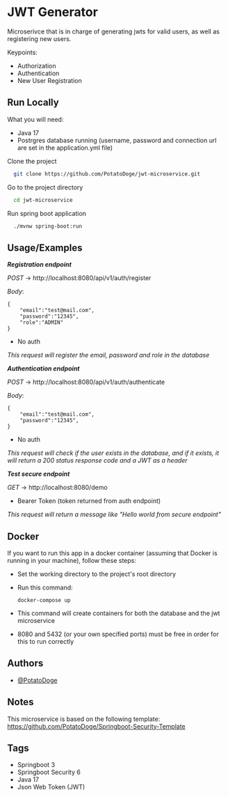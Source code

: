 
# JWT Generator

Microserivce that is in charge of generating jwts for valid users, as well as registering new users.

Keypoints:
- Authorization
- Authentication
- New User Registration


## Run Locally

What you will need:
- Java 17
- Postrgres database running (username, password and connection url are set in the application.yml file)

Clone the project

```bash
  git clone https://github.com/PotatoDoge/jwt-microservice.git
```

Go to the project directory

```bash
  cd jwt-microservice
```

Run spring boot application

```bash
  ./mvnw spring-boot:run
```



## Usage/Examples

*__Registration endpoint__*

*POST* → http://localhost:8080/api/v1/auth/register

*Body*:

    {
        "email":"test@mail.com",
        "password":"12345",
        "role":"ADMIN"
    }

- No auth

*This request will register the email, password and role in the database*

*__Authentication endpoint__*

*POST* → http://localhost:8080/api/v1/auth/authenticate

*Body*:

    {
        "email":"test@mail.com",
        "password":"12345",
    }
- No auth

*This request will check if the user exists in the database, and if it exists, it will return a 200 status response code and a JWT as a header*

*__Test secure endpoint__*

*GET* → http://localhost:8080/demo

- Bearer Token (token returned from auth endpoint)

*This request will return a message like "Hello world from secure endpoint"*


## Docker

If you want to run this app in a docker container (assuming that Docker is running in your machine), follow these steps:

- Set the working directory to the project's root directory
- Run this command:

      docker-compose up 

- This command will create containers for both the database and the jwt microservice
- 8080 and 5432 (or your own specified ports) must be free in order for this to run correctly
## Authors

- [@PotatoDoge](https://github.com/PotatoDoge)


## Notes
This microservice is based on the following template: https://github.com/PotatoDoge/Springboot-Security-Template

## Tags
- Springboot 3
- Springboot Security 6
- Java 17
- Json Web Token (JWT)